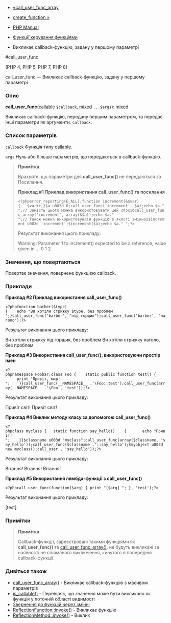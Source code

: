 - [«call_user_func_array](function.call-user-func-array.md)
- [create_function »](function.create-function.md)

- [PHP Manual](index.md)
- [Функції керування функціями](ref.funchand.md)
- Викликає callback-функцію, задану у першому параметрі

#call_user_func

(PHP 4, PHP 5, PHP 7, PHP 8)

call_user_func — Викликає callback-функцію, задану у першому параметрі

### Опис

**call_user_func**([callable](language.types.callable.md) `$callback`,
[mixed](language.types.declarations.md#language.types.declarations.mixed)
`...$args`):
[mixed](language.types.declarations.md#language.types.declarations.mixed)

Викликає callback-функцію, передану першим параметром, та передає
Інші параметри як аргументи. `callback`.

### Список параметрів

`callback`
Функція типу [callable](language.types.callable.md).

`args`
Нуль або більше параметрів, що передаються в callback-функцію.

> **Примітка**:
>
> Врахуйте, що параметри для **call_user_func()** не передаються за
> Посилання.
>
> **Приклад #1 Приклад використання **call_user_func()** та посилання**
>
> ` <?phperror_reporting(E_ALL);function increment(&$var){   $var++;}$a u003d 0;call_user_func('increment', $a);echo $a."
";// Замість цього можна використовувати цей спосібcall_user_func_array('increment', array(&$a));echo $a."
";// Також можна використовувати функцію в якості змінної$increment u003d 'increment';$increment($a);echo $a."
";?> `
>
> Результат виконання цього прикладу:
>
> Warning: Parameter 1 to increment() expected to be a reference, value given in …
> 0
> 1
> 2

### Значення, що повертаються

Повертає значення, повернене функцією callback.

### Приклади

**Приклад #2 Приклад використання **call_user_func()****

`<?phpfunction barber($type){    echo "Ви хотіли стрижку $type, без проблем
";}call_user_func('barber', "під горщик");call_user_func('barber', "наголо");?> `

Результат виконання цього прикладу:

Ви хотіли стрижку під горщик, без проблем
Ви хотіли стрижку наголо, без проблем

**Приклад #3 Використання **call_user_func()**, використовуючи простір
імен**

`<?phpnamespace Foobar;class Foo {    static public function test() {         print "Привіт, мир!
";    }}call_user_func(__NAMESPACE__ .'\Foo::test');call_user_func(array(__NAMESPACE__ .'\Foo', 'test'));?> `

Результат виконання цього прикладу:

Привіт світ!
Привіт світ!

**Приклад #4 Виклик методу класу за допомогою **call_user_func()****

`<?phpclass myclass {   static function say_hello()    {       echo "Привіт!
";    }}$classname u003d "myclass";call_user_func(array($classname, 'say_hello'));call_user_func($classname .'::say_hello');$myobject u003d new myclass();call_user , 'say_hello'));?> `

Результат виконання цього прикладу:

Вітання!
Вітання!
Вітання!

**Приклад #5 Використання лямбда-функції з **call_user_func()****

` <?phpcall_user_func(function($arg) { print "[$arg]
"; }, 'test');?> `

Результат виконання цього прикладу:

[test]

### Примітки

> **Примітка**:
>
> Callback-функції, зареєстровані такими функціями як
> **call_user_func()** та
> [call_user_func_array()](function.call-user-func-array.md), не будуть
> викликані за наявності не спійманого виключення, кинутого в попередній
> callback-функції.

### Дивіться також

- [call_user_func_array()](function.call-user-func-array.md) -
Викликає callback-функцію з масивом параметрів
- [is_callable()](function.is-callable.md) - Перевіряє, що значення
може бути викликано як функція у поточній області видимості
- [Звернення до функцій через
змінні](functions.variable-functions.md)
- [ReflectionFunction::invoke()](reflectionfunction.invoke.md) -
Викликає функцію
- [ReflectionMethod::invoke()](reflectionmethod.invoke.md) - Виклик
